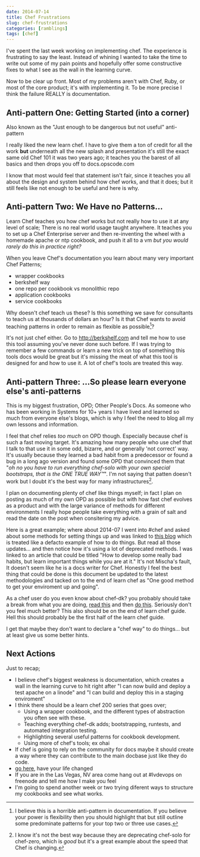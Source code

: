 ```yaml
---
date: 2014-07-14
title: Chef Frustrations
slug: chef-frustrations
categories: [ramblings]
tags: [chef]
---
```


I've spent the last week working on implementing chef. The experience is frustrating to say the least. Instead of whining I wanted to take the time to write out some of my pain points and hopefully offer some constructive fixes to what I see as the wall in the learning curve.

Now to be clear up front. Most of my problems aren't with Chef, Ruby, or most of the core product; it's with implementing it. To be more precise I think the failure REALLY is documentation.

## Anti-pattern One: Getting Started (into a corner)

Also known as the "Just enough to be dangerous but not useful" anti-pattern

I really liked the new learn chef. I have to give them a ton of credit for all the work **but** underneath all the new splash and presentation it's still the exact same old Chef 101 it was two years ago; it teaches you the barest of all basics and then drops you off to docs.opscode.com

I know that most would feel that statement isn't fair, since it teaches you all about the design and system behind how chef works, and that it does; but it still feels like not enough to be useful and here is why.

## Anti-pattern Two: We Have no Patterns...

Learn Chef teaches you how chef works but not really how to use it at any level of scale; There is no real world usage taught anywhere. It teaches you to set up a Chef Enterprise server and then re-inventing the wheel with a homemade apache or ntp cookbook, and push it all to a vm _but you would rarely do this in practice right?_

When you leave Chef's documentation you learn about many very important Chef Patterns;

* wrapper cookbooks
* berkshelf way
* one repo per cookbook vs monolithic repo
* application cookbooks
* service cookbooks

Why doesn't chef teach us these? Is this something we save for consultants to teach us at thousands of dollars an hour? Is it that Chef wants to avoid teaching patterns in order to remain as flexible as possible[^APME]?

[^APME]: I believe this is a horrible anti-pattern in documentation. If you believe your power is flexibility then you should highlight that but still outline some predominate patterns for your top two or three use cases.

It's not just chef either. Go to http://berkshelf.com and tell me how to use this tool assuming you've never done such before. If I was trying to remember a few commands or learn a new trick on top of something this tools docs would be great but it's missing the meat of what this tool is designed for and how to use it.
A lot of chef's tools are treated this way.

## Anti-pattern Three: ...So please learn everyone else's anti-patterns

This is my biggest frustration, OPD; Other People's Docs. As someone who has been working in Systems for 10+ years I have lived and learned so much from everyone else's blogs, which is why I feel the need to blog all my own lessons and information.

I feel that chef relies _too much_ on OPD though. Especially because chef is such a fast moving target. It's amazing how many people who use chef that I talk to that use it in some odd, bizarre, and or generally 'not correct' way. It's usually because they learned a bad habit from a predecessor or found a bug in a long ago version and found some OPD that convinced them that "_oh no you have to run everything chef-solo with your own special bootstraps, that is the ONE TRUE WAY™_". I'm not saying that patten doesn't work but I doubt it's the best way for many infrastructures[^ACTUALLY].

[^ACTUALLY]: I know it's not the best way because they are deprecating chef-solo for chef-zero, which is _good_ but it's a great example about the speed that Chef is changing.

I plan on documenting plenty of chef like things myself; in fact I plan on posting as much of my own OPD as possible but with how fast chef evolves as a product and with the large variance of methods for different environments I really hope people take everything with a grain of salt and read the date on the post when consitering my advice.

Here is a great example; where about 2014-07 I went into #chef and asked about some methods for setting things up and was linked to [this blog](http://misheska.com/blog/2013/06/16/getting-started-writing-chef-cookbooks-the-berkshelf-way/) which is treated like a defacto example of how to do things. But read all those updates... and then notice how it's using a lot of deprecated methods. I was linked to an article that could be titled "How to develop some really bad habits, but learn important things while you are at it." It's not Mischa's fault, It doesn't seem like he is a docs writer for Chef. Honestly I feel the best thing that could be done is this document be updated to the latest methodologies and tacked on to the end of learn chef as "One good method to get your enviroment up and going".

As a chef user do you even know about chef-dk? you probably should take a break from what you are doing, [read this](http://www.getchef.com/blog/2014/04/15/chef-development-kit/) and then [do this](https://gist.github.com/lamont-granquist/40d26b6fa8178212594f). Seriously don't you feel much better? This also should be on the end of learn chef guide. Hell this should probably be the first half of the learn chef guide.

I get that maybe they don't want to declare a "chef way" to do things... but at least give us some better hints.


## Next Actions

Just to recap;

* I believe chef's biggest weakness is documentation, which creates a wall in the learning curve to hit right after "I can now build and deploy a test apache on a linode" and "I can build and deploy this in a staging enviroment"
* I think there should be a learn chef 200 series that goes over;
    * Using a wrapper cookbook, and the different types of abstraction you often see with these.
    * Teaching everything chef-dk adds; bootstrapping, runtests, and automated integration testing.
    * Highlighting several useful patterns for cookbook development.
    * Using more of chef's tools; ex ohai
* If chef is going to rely on the community for docs maybe it should create a way where they can contribute to the main docbase just like they do code.
* [go here](http://misheska.com/blog/2013/06/16/getting-started-writing-chef-cookbooks-the-berkshelf-way/), have your life changed
* If you are in the Las Vegas, NV area come hang out at #lvdevops on freenode and tell me how I make you feel
* I'm going to spend another week or two trying diferent ways to structure my cookbooks and see what works.
